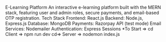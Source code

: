 E-Learning Platform
An interactive e-learning platform built with the MERN stack, featuring user and admin roles, secure payments, and email-based OTP registration.
Tech Stack
Frontend: React.js
Backend: Node.js, Express.js
Database: MongoDB
Payments: Razorpay API (test mode)
Email Services: Nodemailer
Authentication: Express Sessions
*To Start => cd Client => npm run dev
cd=> Server => nodemon index.js

